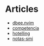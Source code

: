 # Articles

- [dbee.nvim](./dbee-nvim.md)
- [competencia](./competencia.ipynb)
- [hotelling](./hotelling.ipynb)
- [notas-smi](./notas-smi.md)
